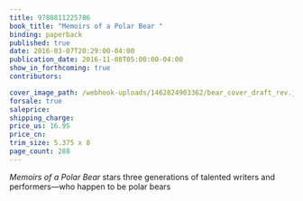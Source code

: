 ```yaml
---
title: 9780811225786
book_title: "Memoirs of a Polar Bear "
binding: paperback
published: true
date: 2016-03-07T20:29:00-04:00
publication_date: 2016-11-08T05:00:00-04:00
show_in_forthcoming: true
contributors:

cover_image_path: /webhook-uploads/1462824903362/bear_cover_draft_rev.jpg
forsale: true
saleprice:
shipping_charge:
price_us: 16.95
price_cn:
trim_size: 5.375 x 8
page_count: 288
---
```

_Memoirs of a Polar Bear_ stars three generations of talented writers and performers—who happen to be polar bears

